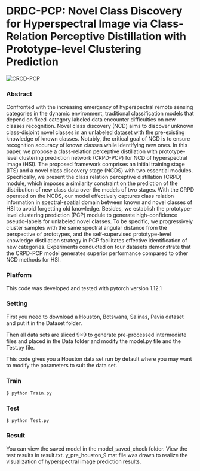 # DRDC-PCP: Novel Class Discovery for Hyperspectral Image via Class-Relation Perceptive Distillation with Prototype-level Clustering Prediction 

![CRCD-PCP](figure/CRCD-PCP.png)


### Abstract

Confronted with the increasing emergency of hyperspectral remote sensing categories in the dynamic environment, traditional classification models that depend on fixed-category labeled data encounter difficulties on new classes recognition. Novel class discovery (NCD) aims to discover unknown class-disjoint novel classes in an unlabeled dataset with the pre-existing knowledge of known classes. Notably, the critical goal of NCD is to ensure recognition accuracy of known classes while identifying new ones. In this paper, we propose a class-relation perceptive distillation with prototype-level clustering prediction network (CRPD-PCP) for NCD of hyperspectral image (HSI). The proposed framework comprises an initial training stage (ITS) and a novel class discovery stage (NCDS) with two essential modules. Specifically, we present the class relation perceptive distillation (CRPD) module, which imposes a similarity constraint on the prediction of the distribution of new class data over the models of two stages.  With the CRPD operated on the NCDS, our model effectively captures class relation information in spectral-spatial domain between known and novel classes of HSI to avoid forgetting old knowledge. Besides, we establish the prototype-level clustering prediction (PCP) module to generate high-confidence pseudo-labels for unlabeled novel classes. To be specific, we progressively cluster samples with the same spectral angular distance from the perspective of prototypes, and the self-supervised prototype-level knowledge distillation strategy in PCP facilitates effective identification of new categories. Experiments conducted on four datasets demonstrate that the CRPD-PCP model generates superior performance compared to other NCD methods for HSI.

### Platform

This code was developed and tested with pytorch version 1.12.1

### Setting

First you need to download a Houston, Botswana, Salinas, Pavia dataset and put it in the Dataset folder.

Then all data sets are sliced 9×9 to generate pre-processed intermediate files and placed in the Data folder and modify the model.py file and the Test.py file.

This code gives you a Houston data set run by default where you may want to modify the parameters to suit the data set.

### Train

```
$ python Train.py
```

### Test

```
$ python Test.py
```



### Result

You can view the saved model in the model_saved_check folder. View the test results in result.txt. y_pre_houston_9.mat file was drawn to realize the visualization of hyperspectral image prediction results.
